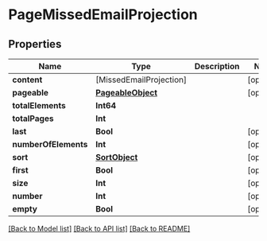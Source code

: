 # PageMissedEmailProjection

## Properties
Name | Type | Description | Notes
------------ | ------------- | ------------- | -------------
**content** | [MissedEmailProjection] |  | [optional] 
**pageable** | [**PageableObject**](PageableObject) |  | [optional] 
**totalElements** | **Int64** |  | 
**totalPages** | **Int** |  | 
**last** | **Bool** |  | [optional] 
**numberOfElements** | **Int** |  | [optional] 
**sort** | [**SortObject**](SortObject) |  | [optional] 
**first** | **Bool** |  | [optional] 
**size** | **Int** |  | [optional] 
**number** | **Int** |  | [optional] 
**empty** | **Bool** |  | [optional] 

[[Back to Model list]](../README#documentation-for-models) [[Back to API list]](../README#documentation-for-api-endpoints) [[Back to README]](../README)


